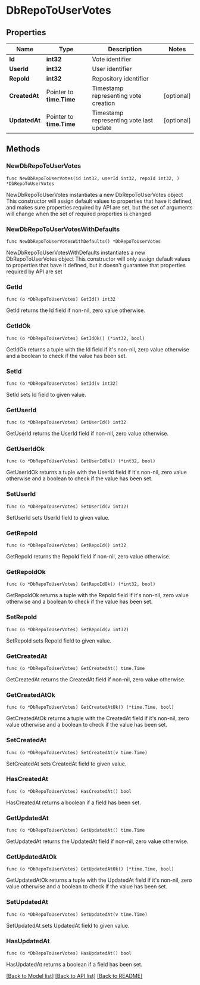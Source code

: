 # DbRepoToUserVotes

## Properties

Name | Type | Description | Notes
------------ | ------------- | ------------- | -------------
**Id** | **int32** | Vote identifier | 
**UserId** | **int32** | User identifier | 
**RepoId** | **int32** | Repository identifier | 
**CreatedAt** | Pointer to **time.Time** | Timestamp representing vote creation | [optional] 
**UpdatedAt** | Pointer to **time.Time** | Timestamp representing vote last update | [optional] 

## Methods

### NewDbRepoToUserVotes

`func NewDbRepoToUserVotes(id int32, userId int32, repoId int32, ) *DbRepoToUserVotes`

NewDbRepoToUserVotes instantiates a new DbRepoToUserVotes object
This constructor will assign default values to properties that have it defined,
and makes sure properties required by API are set, but the set of arguments
will change when the set of required properties is changed

### NewDbRepoToUserVotesWithDefaults

`func NewDbRepoToUserVotesWithDefaults() *DbRepoToUserVotes`

NewDbRepoToUserVotesWithDefaults instantiates a new DbRepoToUserVotes object
This constructor will only assign default values to properties that have it defined,
but it doesn't guarantee that properties required by API are set

### GetId

`func (o *DbRepoToUserVotes) GetId() int32`

GetId returns the Id field if non-nil, zero value otherwise.

### GetIdOk

`func (o *DbRepoToUserVotes) GetIdOk() (*int32, bool)`

GetIdOk returns a tuple with the Id field if it's non-nil, zero value otherwise
and a boolean to check if the value has been set.

### SetId

`func (o *DbRepoToUserVotes) SetId(v int32)`

SetId sets Id field to given value.


### GetUserId

`func (o *DbRepoToUserVotes) GetUserId() int32`

GetUserId returns the UserId field if non-nil, zero value otherwise.

### GetUserIdOk

`func (o *DbRepoToUserVotes) GetUserIdOk() (*int32, bool)`

GetUserIdOk returns a tuple with the UserId field if it's non-nil, zero value otherwise
and a boolean to check if the value has been set.

### SetUserId

`func (o *DbRepoToUserVotes) SetUserId(v int32)`

SetUserId sets UserId field to given value.


### GetRepoId

`func (o *DbRepoToUserVotes) GetRepoId() int32`

GetRepoId returns the RepoId field if non-nil, zero value otherwise.

### GetRepoIdOk

`func (o *DbRepoToUserVotes) GetRepoIdOk() (*int32, bool)`

GetRepoIdOk returns a tuple with the RepoId field if it's non-nil, zero value otherwise
and a boolean to check if the value has been set.

### SetRepoId

`func (o *DbRepoToUserVotes) SetRepoId(v int32)`

SetRepoId sets RepoId field to given value.


### GetCreatedAt

`func (o *DbRepoToUserVotes) GetCreatedAt() time.Time`

GetCreatedAt returns the CreatedAt field if non-nil, zero value otherwise.

### GetCreatedAtOk

`func (o *DbRepoToUserVotes) GetCreatedAtOk() (*time.Time, bool)`

GetCreatedAtOk returns a tuple with the CreatedAt field if it's non-nil, zero value otherwise
and a boolean to check if the value has been set.

### SetCreatedAt

`func (o *DbRepoToUserVotes) SetCreatedAt(v time.Time)`

SetCreatedAt sets CreatedAt field to given value.

### HasCreatedAt

`func (o *DbRepoToUserVotes) HasCreatedAt() bool`

HasCreatedAt returns a boolean if a field has been set.

### GetUpdatedAt

`func (o *DbRepoToUserVotes) GetUpdatedAt() time.Time`

GetUpdatedAt returns the UpdatedAt field if non-nil, zero value otherwise.

### GetUpdatedAtOk

`func (o *DbRepoToUserVotes) GetUpdatedAtOk() (*time.Time, bool)`

GetUpdatedAtOk returns a tuple with the UpdatedAt field if it's non-nil, zero value otherwise
and a boolean to check if the value has been set.

### SetUpdatedAt

`func (o *DbRepoToUserVotes) SetUpdatedAt(v time.Time)`

SetUpdatedAt sets UpdatedAt field to given value.

### HasUpdatedAt

`func (o *DbRepoToUserVotes) HasUpdatedAt() bool`

HasUpdatedAt returns a boolean if a field has been set.


[[Back to Model list]](../README.md#documentation-for-models) [[Back to API list]](../README.md#documentation-for-api-endpoints) [[Back to README]](../README.md)


